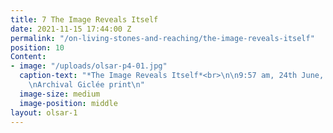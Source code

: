 ```yaml
---
title: 7 The Image Reveals Itself
date: 2021-11-15 17:44:00 Z
permalink: "/on-living-stones-and-reaching/the-image-reveals-itself"
position: 10
Content:
- image: "/uploads/olsar-p4-01.jpg"
  caption-text: "*The Image Reveals Itself*<br>\n\n9:57 am, 24th June, 2020<br>\n
    \nArchival Giclée print\n"
  image-size: medium
  image-position: middle
layout: olsar-1
---
```



